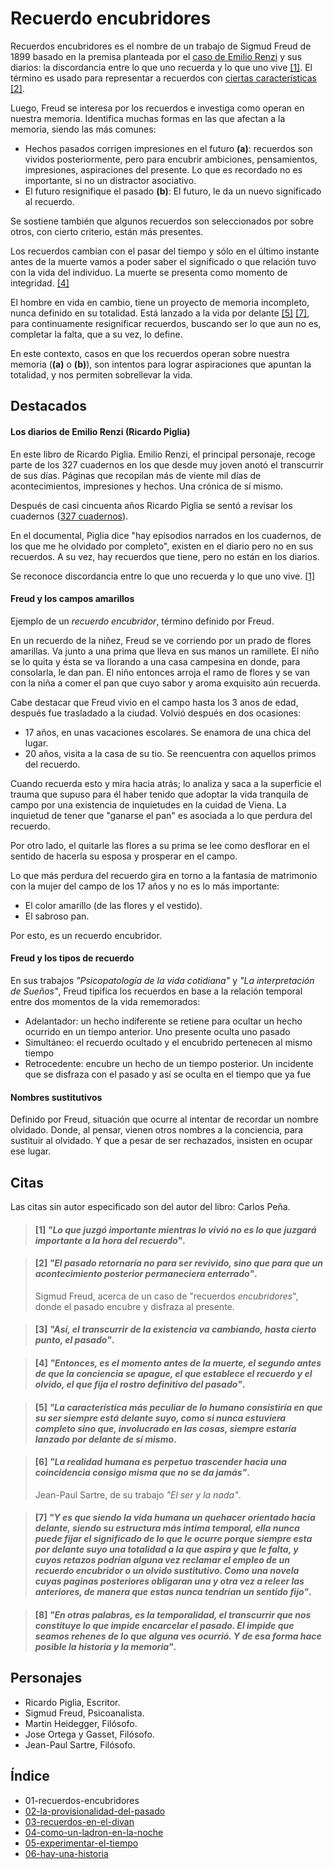 # Recuerdo encubridores

Recuerdos encubridores es el nombre de un trabajo de Sigmud Freud de 1899 basado en la premisa planteada por el [caso de Emilio Renzi](#los-diarios-de-emilio-renzi-ricardo-piglia) y sus diarios: la discordancia entre lo que uno recuerda y lo que uno vive [\[1\]](#1-lo-que-juzgó-importante-mientras-lo-vivió-no-es-lo-que-juzgará-importante-a-la-hora-del-recuerdo). El término es usado para representar a recuerdos con [ciertas características](#freud-y-los-campos-amarillos) [\[2\]](#2-el-pasado-retornar%C3%ADa-no-para-ser-revivido-sino-que-para-que-un-acontecimiento-posterior-permaneciera-enterrado).

Luego, Freud se interesa por los recuerdos e investiga como operan en nuestra memoria. Identifica muchas formas en las que afectan a la memoria, siendo las más comunes:

- Hechos pasados corrigen impresiones en el futuro **(a)**: recuerdos son vividos posteriormente, pero para encubrir ambiciones, pensamientos, impresiones, aspiraciones del presente. Lo que es recordado no es importante, si no un distractor asociativo.
- El futuro resignifique el pasado **(b)**: El futuro, le da un nuevo significado al recuerdo.

Se sostiene también que algunos recuerdos son seleccionados por sobre otros, con cierto criterio, están más presentes.

Los recuerdos cambian con el pasar del tiempo y sólo en el último instante antes de la muerte vamos a poder saber el significado o que relación tuvo con la vida del individuo. La muerte se presenta como momento de integridad. [\[4\]](#4-entonces-es-el-momento-antes-de-la-muerte-el-segundo-antes-de-que-la-conciencia-se-apague-el-que-establece-el-recuerdo-y-el-olvido-el-que-fija-el-rostro-definitivo-del-pasado)

El hombre en vida en cambio, tiene un proyecto de memoria incompleto, nunca definido en su totalidad. Está lanzado a la vida por delante [\[5\]](#5-la-característica-más-peculiar-de-lo-humano-consistiría-en-que-su-ser-siempre-está-delante-suyo-como-si-nunca-estuviera-completo-sino-que-involucrado-en-las-cosas-siempre-estaría-lanzado-por-delante-de-sí-mismo) [\[7\]](#7-y-es-que-siendo-la-vida-humana-un-quehacer-orientado-hacia-delante-siendo-su-estructura-más-intima-temporal-ella-nunca-puede-fijar-el-significado-de-lo-que-le-ocurre-porque-siempre-esta-por-delante-suyo-una-totalidad-a-la-que-aspira-y-que-le-falta-y-cuyos-retazos-podrían-alguna-vez-reclamar-el-empleo-de-un-recuerdo-encubridor-o-un-olvido-sustitutivo-como-una-novela-cuyas-paginas-posteriores-obligaran-una-y-otra-vez-a-releer-las-anteriores-de-manera-que-estas-nunca-tendrían-un-sentido-fijo), para continuamente resignificar recuerdos, buscando ser lo que aun no es, completar la falta, que a su vez, lo define.

En este contexto, casos en que los recuerdos operan sobre nuestra memoria (**(a)** o **(b)**), son intentos para lograr aspiraciones que apuntan la totalidad, y nos permiten sobrellevar la vida.

<!--
[REMOVER?]La temporalidad es una característica intrínsecamente humana, que nos permite tener memoria e historia. Demos paso al tiempo. -->

## Destacados

#### Los diarios de Emilio Renzi (Ricardo Piglia)

En este libro de Ricardo Piglia. Emilio Renzi, el principal personaje, recoge parte de los 327 cuadernos en los que desde muy joven anotó el transcurrir de sus días. Páginas que recopilan más de viente mil días de acontecimientos, impresiones y hechos. Una crónica de sí mismo.

Después de casi cincuenta años Ricardo Piglia se sentó a revisar los cuadernos ([327 cuadernos](https://www.youtube.com/watch?v=L55KICMfxbs)).

En el documental, Piglia dice "hay episodios narrados en los cuadernos, de los que me he olvidado por completo", existen en el diario pero no en sus recuerdos. A su vez, hay recuerdos que tiene, pero no están en los diarios.

Se reconoce discordancia entre lo que uno recuerda y lo que uno vive. [\[1\]](#01-recuerdos-encubridores.md#1-lo-que-juzg%C3%B3-importante-mientras-lo-vivi%C3%B3-no-es-lo-que-juzgar%C3%A1-importante-a-la-hora-del-recuerdo)

#### Freud y los campos amarillos

Ejemplo de un _recuerdo encubridor_, término definido por Freud.

En un recuerdo de la niñez, Freud se ve corriendo por un prado de flores amarillas. Va junto a una prima que lleva en sus manos un ramillete. El niño se lo quita y ésta se va llorando a una casa campesina en donde, para consolarla, le dan pan. El niño entonces arroja el ramo de flores y se van con la niña a comer el pan que cuyo sabor y aroma exquisito aún recuerda.

Cabe destacar que Freud vivio en el campo hasta los 3 anos de edad, después fue trasladado a la ciudad. Volvió después en dos ocasiones:
- 17 años, en unas vacaciones escolares. Se enamora de una chica del lugar.
- 20 años, visita a la casa de su tio. Se reencuentra con aquellos primos del recuerdo.

Cuando recuerda esto y mira hacia atrás; lo analiza y saca a la superficie el trauma que supuso para él haber tenido que adoptar la vida tranquila de campo por una existencia de inquietudes en la cuidad de Viena. La inquietud de tener que "ganarse el pan" es asociada a lo que perdura del recuerdo.

Por otro lado, el quitarle las flores a su prima se lee como desflorar en el sentido de hacerla su esposa y prosperar en el campo.

Lo que más perdura del recuerdo gira en torno a la fantasía de matrimonio con la mujer del campo de los 17 años y no es lo más importante:
- El color amarillo (de las flores y el vestido).
- El sabroso pan.

Por esto, es un recuerdo encubridor.

#### Freud y los tipos de recuerdo

En sus trabajos _"Psicopatología de la vida cotidiana"_ y _"La interpretación de Sueños"_, Freud tipifica los recuerdos en base a la relación temporal entre dos momentos de la vida rememorados:

- Adelantador: un hecho indiferente se retiene para ocultar un hecho ocurrido en un tiempo anterior. Uno presente oculta uno pasado
- Simultáneo: el recuerdo ocultado y el encubrido pertenecen al mismo tiempo
- Retrocedente: encubre un hecho de un tiempo posterior. Un incidente que se disfraza con el pasado y así se oculta en el tiempo que ya fue

#### Nombres sustitutivos

Definido por Freud, situación que ocurre al intentar de recordar un nombre olvidado. Donde, al pensar, vienen otros nombres a la conciencia, para sustituir al olvidado. Y que a pesar de ser rechazados, insisten en ocupar ese lugar.

<!--
Al mismo tiempo se hace referencia a los nombres sustitutivos [3], donde un olvido es desplazado por otro.
nombres sustitutivos (p.28): signorelli / traffoi. un olvido es desplazado por otro (3) -->

<!-- #### Hombre de los lobos

caso del hombre de los lobos (2) -->

## Citas

Las citas sin autor especificado son del autor del libro: Carlos Peña.

<!-- p25 -->

> #### [1] _"Lo que juzgó importante mientras lo vivió no es lo que juzgará importante a la hora del recuerdo"_.

<!-- p26 -->

> #### [2] _"El pasado retornaría no para ser revivido, sino que para que un acontecimiento posterior permaneciera enterrado"_.
>
> Sigmud Freud, acerca de un caso de "recuerdos *encubridores*", donde el pasado encubre y disfraza al presente.

<!-- p31 -->

> #### [3] _"Así, el transcurrir de la existencia va cambiando, hasta cierto punto, el pasado"_.

<!-- p31-32 -->

> #### [4] _"Entonces, es el momento antes de la muerte, el segundo antes de que la conciencia se apague, el que establece el recuerdo y el olvido, el que fija el rostro definitivo del pasado"_.

<!-- p32 -->

> #### [5] _"La característica más peculiar de lo humano consistiría en que su ser siempre está delante suyo, como si nunca estuviera completo sino que, involucrado en las cosas, siempre estaría lanzado por delante de sí mismo_.

<!-- p33 -->

> #### [6] _"La realidad humana es perpetuo trascender hacia una coincidencia consigo misma que no se da jamás"_.
>
> Jean-Paul Sartre, de su trabajo _"El ser y la nada"_.

<!-- p33-34 -->

> #### [7] _"Y es que siendo la vida humana un quehacer orientado hacia delante, siendo su estructura más intima temporal, ella nunca puede fijar el significado de lo que le ocurre porque siempre esta por delante suyo una totalidad a la que aspira y que le falta, y cuyos retazos podrían alguna vez reclamar el empleo de un recuerdo encubridor o un olvido sustitutivo. Como una novela cuyas paginas posteriores obligaran una y otra vez a releer las anteriores, de manera que estas nunca tendrían un sentido fijo"_.

<!-- p34 -->

> #### [8] _"En otras palabras, es la temporalidad, el transcurrir que nos constituye lo que impide encarcelar el pasado. El impide que seamos rehenes de lo que alguna ves ocurrió. Y de esa forma hace posible la historia y la memoria"_.

## Personajes

- Ricardo Piglia, Escritor.
- Sigmud Freud, Psicoanalista.
- Martin Heidegger, Filósofo.
- Jose Ortega y Gasset, Filósofo.
- Jean-Paul Sartre, Filósofo.

## Índice

- 01-recuerdos-encubridores
- [02-la-provisionalidad-del-pasado](./02-la-provisionalidad-del-pasado.md)
- [03-recuerdos-en-el-divan](./03-recuerdos-en-el-divan.md)
- [04-como-un-ladron-en-la-noche](./04-como-un-ladron-en-la-noche.md)
- [05-experimentar-el-tiempo](./05-experimentar-el-tiempo.md)
- [06-hay-una-historia](./06-hay-una-historia.md)
